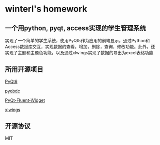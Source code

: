 # winterl's homework

## 一个用python, pyqt, access实现的学生管理系统

实现了一个简单的学生系统，使用PyQt5作为应用的前端显示，通过Python和Access数据库交互，实现数据的查看，增加，删除，查询，修改功能。此外，还实现了主题和主题色功能，以及通过xlwings实现了数据的导出为excel表格功能

## 所用开源项目

[PyQt6](https://www.riverbankcomputing.com/software/pyqt/)

[pyobdc](https://github.com/mkleehammer/pyodbc)

[PyQt-Fluent-Widget](https://github.com/zhiyiYo/PyQt-Fluent-Widgets)

[xlwings](https://www.xlwings.org/)

## 开源协议

MIT